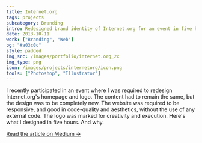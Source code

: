 ```yaml
---
title: Internet.org
tags: projects
subcategory: Branding
intro: Redesigned brand identity of Internet.org for an event in five hours. Made a trustworthy, user-centric brand.
date: 2013-10-11
work: ["Branding", "Web"]
bg: "#a03c0c"
style: padded
img_src: /images/portfolio/internet.org_2x
img_type: png
icon: /images/projects/internetorg/icon.png
tools: ["Photoshop", "Illustrator"]
---
```


I recently participated in an event where I was required to redesign Internet.org's homepage and logo. The content had to remain the same, but the design was to be completely new. The website was required to be responsive, and good in code-quality and aesthetics, without the use of any external code. The logo was marked for creativity and execution. Here's what I designed in five hours. And why.

[Read the article on Medium &rarr;](https://medium.com/@anandchowdhary/internet-org-redesign-42faa1cf0af)

<div class="two-images">
  <div><img alt="" src="/images/projects/internetorg/1.jpg"></div>
  <div><img alt="" src="/images/projects/internetorg/2.jpg"></div>
</div>
<div class="two-images">
  <div><img alt="" src="/images/projects/internetorg/3.png"></div>
  <div><img alt="" src="/images/projects/internetorg/4.png"></div>
</div>
